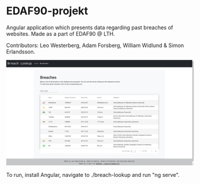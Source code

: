 # EDAF90-projekt
Angular application which presents data regarding past breaches of websites. Made as a part of EDAF90 @ LTH.

Contributors: Leo Westerberg, Adam Forsberg, William Widlund & Simon Erlandsson.

<img src="preview.png" width="800">

To run, install Angular, navigate to ./breach-lookup and run "ng serve".
